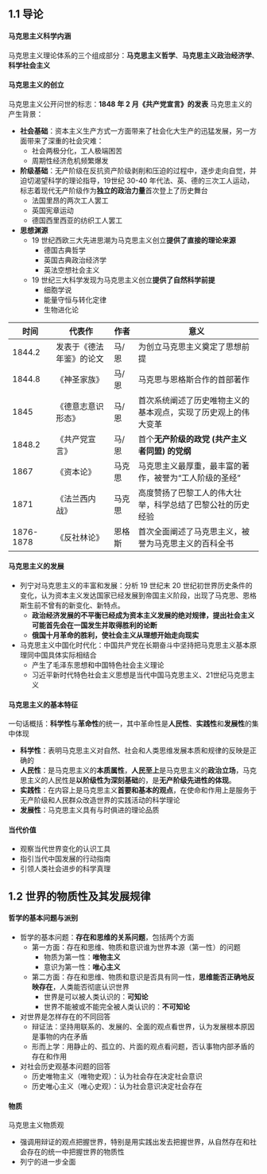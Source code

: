 ## 1.1 导论
#### 马克思主义科学内涵
马克思主义理论体系的三个组成部分：**马克思主义哲学**、**马克思主义政治经济学**、**科学社会主义**
#### 马克思主义的创立
马克思主义公开问世的标志：**1848 年 2 月《共产党宣言》的发表**
马克思主义的产生背景：
- **社会基础**：资本主义生产方式一方面带来了社会化大生产的迅猛发展，另一方面带来了深重的社会灾难：
	- 社会两极分化，工人极端困苦
	- 周期性经济危机频繁爆发
- **阶级基础**：无产阶级在反抗资产阶级剥削和压迫的过程中，逐步走向自觉，并迫切渴望科学的理论指导，19世纪 30-40 年代法、英、德的三次工人运动，标志着现代无产阶级作为**独立的政治力量**首次登上了历史舞台
	- 法国里昂的两次工人罢工
	- 英国宪章运动
	- 德国西里西亚的纺织工人罢工
- **思想渊源**
	- 19 世纪西欧三大先进思潮为马克思主义创立**提供了直接的理论来源**
		- 德国古典哲学
		- 英国古典政治经济学
		- 英法空想社会主义
	- 19 世纪三大科学发现为马克思主义创立**提供了自然科学前提**
		- 细胞学说
		- 能量守恒与转化定律
		- 生物进化论

| 时间        | 代表作          | 作者  | 意义                              |
| --------- | ------------ | --- | ------------------------------- |
| 1844.2    | 发表于《德法年鉴》的论文 | 马/恩 | 为创立马克思主义奠定了思想前提                 |
| 1844.8    | 《神圣家族》       | 马/恩 | 马克思与恩格斯合作的首部著作                  |
| 1845      | 《德意志意识形态》    | 马/恩 | 首次系统阐述了历史唯物主义的基本观点，实现了历史观上的伟大变革 |
| 1848.2    | 《共产党宣言》      | 马/恩 | 首个**无产阶级的政党 (共产主义者同盟) 的党纲**     |
| 1867      | 《资本论》        | 马克思 | 马克思主义最厚重，最丰富的著作，被誉为“工人阶级的圣经”    |
| 1871      | 《法兰西内战》      | 马克思 | 高度赞扬了巴黎工人的伟大壮举，科学总结了巴黎公社的历史经验   |
| 1876-1878 | 《反社林论》       | 恩格斯 | 首次全面阐述了马克思主义，被誉为马克思主义的百科全书      |
#### 马克思主义的发展
- 列宁对马克思主义的丰富和发展：分析 19 世纪末 20 世纪初世界历史条件的变化，认为资本主义发达国家已经发展到帝国主义阶段，出现了马克思、恩格斯生前不曾有的新变化、新特点。
	- **政治经济发展的不平衡已经成为资本主义发展的绝对规律，提出社会主义可能首先会在一国发生并取得胜利的论断**
	- **俄国十月革命的胜利，使社会主义从理想开始走向现实**
- 马克思主义中国化时代化：中国共产党在长期奋斗中坚持把马克思主义基本原理同中国具体实际相结合
	- 产生了毛泽东思想和中国特色社会主义理论
	- 习近平新时代特色社会主义思想是当代中国马克思主义、21世纪马克思主义
#### 马克思主义的基本特征
一句话概括：**科学性**与**革命性**的统一，其中革命性是**人民性**、**实践性**和**发展性**的集中体现
- **科学性**：表明马克思主义对自然、社会和人类思维发展本质和规律的反映是正确的
- **人民性**：是马克思主义的**本质属性**，**人民至上**是马克思主义的**政治立场**，马克思主义的人民性是**以阶级性为深刻基础**的，是**无产阶级先进性的体现**。
- **实践性**：在内容上是马克思主义**首要和基本的观点**，在使命和作用上是服务于无产阶级和人民群众改造世界的实践活动的科学理论
- **发展性**：马克思主义具有与时俱进的理论品质
#### 当代价值
- 观察当代世界变化的认识工具
- 指引当代中国发展的行动指南
- 引领人类社会进步的科学真理
## 1.2 世界的物质性及其发展规律
#### 哲学的基本问题与派别
- 哲学的基本问题：**存在和思维的关系问题**，包括两个方面
	- 第一方面：存在和思维、物质和意识谁为世界本源（第一性）的问题
		- 物质为第一性：**唯物主义**
		- 意识为第一性：**唯心主义**
	- 第二方面：存在和思维、物质和意识是否具有同一性，**思维能否正确地反映存在**，人类能否彻底认识世界
		- 世界是可以被人类认识的：**可知论**
		- 世界不能被或不能完全被人类认识的：**不可知论**
- 对世界是怎样存在的不同回答
	- 辩证法：坚持用联系的、发展的、全面的观点看世界，认为发展根本原因是事物的内在矛盾
	- 形而上学：用静止的、孤立的、片面的观点看问题，否认事物内部矛盾的存在和作用
- 对社会历史观基本问题的回答
	- 历史唯物主义（唯物史观）：认为社会存在决定社会意识
	- 历史唯心主义（唯心史观）：认为社会意识决定社会存在
#### 物质
马克思主义物质观
- 强调用辩证的观点把握世界，特别是用实践出发去把握世界，从自然存在和社会存在的统一中把握世界的物质性
- 列宁的进一步全面